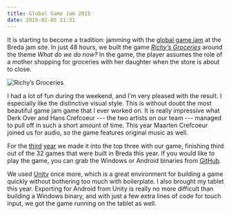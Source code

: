 ```yaml
---
title: Global Game Jam 2015
date: 2015-02-05 21:31
---
```


It is starting to become a tradition:
jamming with the [global game jam](http://globalgamejam.org) at the Breda jam site.
In just 48 hours, we built the game [_Richy’s Groceries_](http://globalgamejam.org/2015/games/richy’s-groceries) around the theme _What do we do now?_
In the game, the player assumes the role of a mother shopping for groceries with her daughter
when the store is about to close.

![Richy’s Groceries](/images/richys-groceries.png)

I had a lot of fun during the weekend, and I’m very pleased with the result.
I especially like the distinctive visual style.
This is without doubt the most beautiful game jam game that I ever worked on.
It is really impressive what Derk Over and Hans Crefcoeur
--- the two artists on our team ---
managed to pull off in such a short amount of time.
This year Maarten Crefcoeur joined us for audio,
so the game features original music as well.

For the
[third](/2012/01/30/global-game-jam-2012)
[year](/2014/01/28/global-game-jam-2014)
we made it into the top three with our game,
finishing third out of the 32 games that were built in Breda this year.
If you would like to play the game,
you can grab the Windows or Android binaries from [GitHub](https://github.com/ruud-v-a/ggj15/releases).

<!--more-->

We used [Unity](http://unity3d.com) once more,
which is a great environment for building a game quickly without bothering too much with boilerplate.
I also brought my tablet this year.
Exporting for Android from Unity is really no more difficult than building a Windows binary,
and with just a few extra lines of code for touch input,
we got the game running on the tablet as well.
